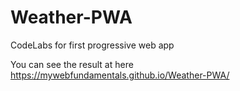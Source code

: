 # Weather-PWA
CodeLabs for first progressive web app


You can see the result at here
https://mywebfundamentals.github.io/Weather-PWA/
